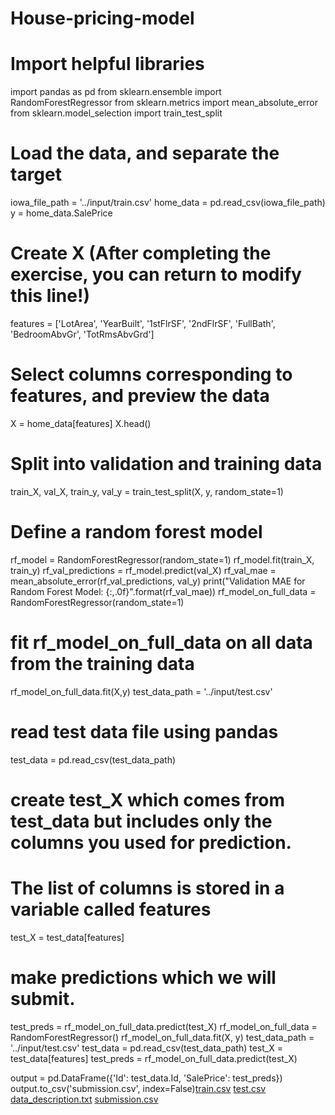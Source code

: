 # House-pricing-model
# Import helpful libraries
import pandas as pd
from sklearn.ensemble import RandomForestRegressor
from sklearn.metrics import mean_absolute_error
from sklearn.model_selection import train_test_split

# Load the data, and separate the target
iowa_file_path = '../input/train.csv'
home_data = pd.read_csv(iowa_file_path)
y = home_data.SalePrice

# Create X (After completing the exercise, you can return to modify this line!)
features = ['LotArea', 'YearBuilt', '1stFlrSF', '2ndFlrSF', 'FullBath', 'BedroomAbvGr', 'TotRmsAbvGrd']

# Select columns corresponding to features, and preview the data
X = home_data[features]
X.head()

# Split into validation and training data
train_X, val_X, train_y, val_y = train_test_split(X, y, random_state=1)

# Define a random forest model
rf_model = RandomForestRegressor(random_state=1)
rf_model.fit(train_X, train_y)
rf_val_predictions = rf_model.predict(val_X)
rf_val_mae = mean_absolute_error(rf_val_predictions, val_y)
print("Validation MAE for Random Forest Model: {:,.0f}".format(rf_val_mae))
rf_model_on_full_data = RandomForestRegressor(random_state=1)

# fit rf_model_on_full_data on all data from the training data
rf_model_on_full_data.fit(X,y)
test_data_path = '../input/test.csv'

# read test data file using pandas
test_data = pd.read_csv(test_data_path)

# create test_X which comes from test_data but includes only the columns you used for prediction.
# The list of columns is stored in a variable called features
test_X = test_data[features]


# make predictions which we will submit. 
test_preds = rf_model_on_full_data.predict(test_X)
rf_model_on_full_data = RandomForestRegressor()
rf_model_on_full_data.fit(X, y)
test_data_path = '../input/test.csv'
test_data = pd.read_csv(test_data_path)
test_X = test_data[features]
test_preds = rf_model_on_full_data.predict(test_X)


output = pd.DataFrame({'Id': test_data.Id,
                       'SalePrice': test_preds})
output.to_csv('submission.csv', index=False)[train.csv](https://github.com/Sourav-Tripathy/House-pricing-model/files/9542253/train.csv)
[test.csv](https://github.com/Sourav-Tripathy/House-pricing-model/files/9542254/test.csv)
[data_description.txt](https://github.com/Sourav-Tripathy/House-pricing-model/files/9542255/data_description.txt)
[submission.csv](https://github.com/Sourav-Tripathy/House-pricing-model/files/9542256/submission.csv)
